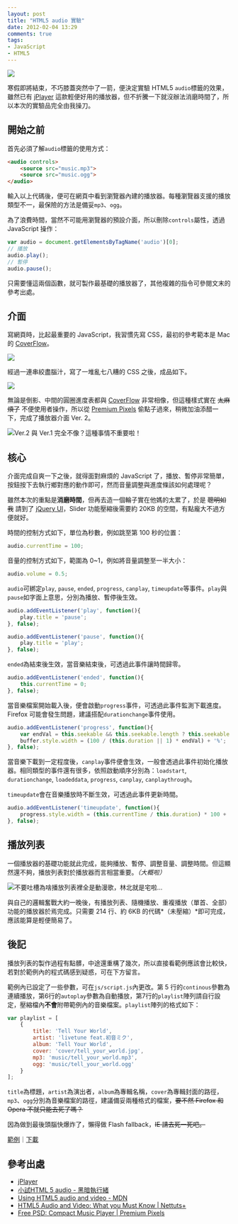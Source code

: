 ```yaml
---
layout: post
title: "HTML5 audio 實驗"
date: 2012-02-04 13:29
comments: true
tags:
- JavaScript
- HTML5
---
```

![](http://i.minus.com/inE9d4C1xPbYD.png)

寒假即將結束，不巧膝蓋突然中了一箭，便決定實驗 HTML5 `audio`標籤的效果，雖然已有 [jPlayer] 這款輕便好用的播放器，但不折騰一下就沒辦法消磨時間了，所以本次的實驗品完全由我操刀。

<!-- more -->

## 開始之前

首先必須了解`audio`標籤的使用方式：

``` html
<audio controls>
	<source src="music.mp3">
	<source src="music.ogg">
</audio>
```

輸入以上代碼後，便可在網頁中看到瀏覽器內建的播放器。每種瀏覽器支援的播放類型不一，最保險的方法是備妥`mp3`、`ogg`。

為了浪費時間，當然不可能用瀏覽器的預設介面，所以刪除`controls`屬性，透過 JavaScript 操作：

``` js
var audio = document.getElementsByTagName('audio')[0];
// 播放
audio.play();
// 暫停
audio.pause();
```

只需要懂這兩個函數，就可製作最基礎的播放器了，其他複雜的指令可參閱文末的參考出處。

## 介面

寫網頁時，比起最重要的 JavaScript，我習慣先寫 CSS，最初的參考範本是 Mac 的 [CoverFlow]。

![](http://i.minus.com/ibtVhj6FYs9Hvw.png)

經過一連串絞盡腦汁，寫了一堆亂七八糟的 CSS 之後，成品如下。

![](http://i.minus.com/iXoN5AU2JBOHU.png)

無論是倒影、中間的圓圈進度表都與 [CoverFlow] 非常相像，但這種樣式實在 <del>太麻煩了</del> 不便使用者操作，所以從 [Premium Pixels](http://www.premiumpixels.com/freebies/compact-music-player-psd/) 偷點子過來，稍微加油添醋一下，完成了播放器介面 Ver. 2。

![Ver.2 與 Ver.1 完全不像？這種事情不重要啦！](http://i.minus.com/imrTH5W7km1vj.png)

## 核心

介面完成自爽一下之後，就得面對麻煩的 JavaScript 了，播放、暫停非常簡單，按鈕按下去執行鄉對應的動作即可，然而音量調整與進度條該如何處理呢？

雖然本次的重點是**消磨時間**，但再去造一個輪子實在他媽的太累了，於是 <del>聰明如我</del> 請到了 [jQuery UI]，Slider 功能壓縮後需要約 20KB 的空間，有點龐大不過方便就好。

時間的控制方式如下，單位為秒數，例如跳至第 100 秒的位置：

``` js
audio.currentTime = 100;
```

音量的控制方式如下，範圍為 0~1，例如將音量調整至一半大小：

``` js
audio.volume = 0.5;
```

`audio`可綁定`play`, `pause`, `ended`, `progress`, `canplay`, `timeupdate`等事件。`play`與`pause`如字面上意思，分別為播放、暫停後生效。

``` js
audio.addEventListener('play', function(){
	play.title = 'pause';
}, false);

audio.addEventListener('pause', function(){
	play.title = 'play';
}, false);
```

`ended`為結束後生效，當音樂結束後，可透過此事件讓時間歸零。

``` js
audio.addEventListener('ended', function(){
	this.currentTime = 0;
}, false);
```

當音樂檔案開始載入後，便會啟動`progress`事件，可透過此事件監測下載進度。Firefox 可能會發生問題，建議搭配`durationchange`事件使用。

``` js
audio.addEventListener('progress', function(){
	var endVal = this.seekable && this.seekable.length ? this.seekable.end(0) : 0;
	buffer.style.width = (100 / (this.duration || 1) * endVal) + '%';
}, false);
```

當音樂下載到一定程度後，`canplay`事件便會生效，一般會透過此事件初始化播放器。相同類型的事件還有很多，依照啟動順序分別為：`loadstart`, `durationchange`, `loadeddata`, `progress`, `canplay`, `canplaythrough`。

`timeupdate`會在音樂播放時不斷生效，可透過此事件更新時間。

``` js
audio.addEventListener('timeupdate', function(){
	progress.style.width = (this.currentTime / this.duration) * 100 + '%';
}, false);
```

## 播放列表

一個播放器的基礎功能就此完成，能夠播放、暫停、調整音量、調整時間。但這顯然還不夠，播放列表對於播放器而言相當重要。*（大概啦）*

![不要吐槽為啥播放列表裡全是動漫歌，林北就是宅啦...](http://i.minus.com/inE9d4C1xPbYD.png)

與自己的邏輯奮戰大約一晚後，有播放列表、隨機播放、重複播放（單首、全部）功能的播放器於焉完成。只需要 214 行、約 6KB 的代碼*（未壓縮）*即可完成，應該能算是輕便簡易了。

## 後記

播放列表的製作過程有點髒，中途還重構了幾次，所以直接看範例應該會比較快，若對於範例內的程式碼感到疑惑，可在下方留言。

範例內已設定了一些參數，可在`js/script.js`內更改。第 5 行的`continous`參數為連續播放，第6行的`autoplay`參數為自動播放，第7行的`playlist`陣列請自行設定，壓縮檔內**不會**附帶範例內的音樂檔案。`playlist`陣列的格式如下：

``` js
var playlist = [
	{
		title: 'Tell Your World',
		artist: 'livetune feat.初音ミク',
		album: 'Tell Your World',
		cover: 'cover/tell_your_world.jpg',
		mp3: 'music/tell_your_world.mp3',
		ogg: 'music/tell_your_world.ogg'
	}
];
```

`title`為標題，`artist`為演出者，`album`為專輯名稱，`cover`為專輯封面的路徑，`mp3`、`ogg`分別為音樂檔案的路徑，建議備妥兩種格式的檔案，<del>要不然 Firefox 和 Opera 不就只能去死了嗎？</del>

因為做到最後頭腦快爆炸了，懶得做 Flash fallback，<del>IE 請去死一死吧。</del>

[範例](http://zespia.tw/lab/coverart)｜[下載](http://zespia.tw/lab/coverart/example.zip)

## 參考出處

- [jPlayer]
- [小試HTML 5 audio - 黑暗執行緒](http://blog.darkthread.net/post-2011-05-15-html5-audio.aspx)
- [Using HTML5 audio and video - MDN](https://developer.mozilla.org/en/Using_HTML5_audio_and_video)
- [HTML5 Audio and Video: What you Must Know | Nettuts+](http://net.tutsplus.com/tutorials/html-css-techniques/html5-audio-and-video-what-you-must-know/)
- [Free PSD: Compact Music Player | Premium Pixels](http://www.premiumpixels.com/freebies/compact-music-player-psd/)

[jPlayer]: http://jplayer.org/
[CoverFlow]: http://zh.wikipedia.org/wiki/Cover_Flow
[jQuery UI]: http://jqueryui.com/
